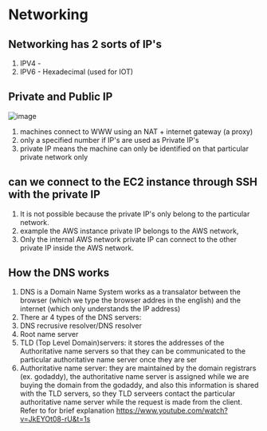 # Networking

## Networking has 2 sorts of IP's 
1. IPV4 -  
2. IPV6 - Hexadecimal (used for IOT)

## Private and Public IP
![image](https://github.com/bhargavsp/aws_solution-architect/assets/45779321/0e9e9cdc-5dd9-4a48-8477-0a5643dd66cc)
1. machines connect to WWW using an NAT + internet gateway (a proxy)
2. only a specified number if IP's are used as Private IP's
3. private IP means the machine can only be identified on that particular private network only

## can we connect to the EC2 instance through SSH with the private IP
1. It is not possible because the private IP's only belong to the particular network.
2. example the AWS instance private IP belongs to the AWS network,
3. Only the internal AWS network private IP can connect to the other private IP inside the AWS network.  

## How the DNS works
1. DNS is a Domain Name System works as a transalator between the browser (which we type the browser addres in the english) and the internet (which only understands the IP address)
2.  There ar 4 types of the DNS servers:
3.  DNS recrusive resolver/DNS resolver
4.  Root name server
5.  TLD (Top Level Domain)servers: it stores the addresses of the Authoritative name servers so that they can be communicated to the particular authoritative name server once they are ser 
6.  Authoritative name server: they are maintained by the domain registrars (ex. godaddy), the authoritative name server is assigned while we are buying the domain from the godaddy, and also this information is shared with the TLD servers, so they TLD serveers contact the particular authoritative name server while the request is made from the client. Refer to for brief explanation https://www.youtube.com/watch?v=JkEYOt08-rU&t=1s
